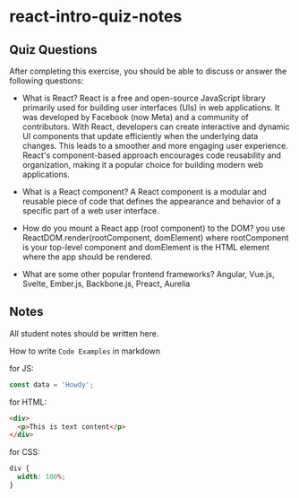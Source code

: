 # react-intro-quiz-notes

## Quiz Questions

After completing this exercise, you should be able to discuss or answer the following questions:

- What is React?
  React is a free and open-source JavaScript library primarily used for building user interfaces (UIs) in web applications. It was developed by Facebook (now Meta) and a community of contributors. With React, developers can create interactive and dynamic UI components that update efficiently when the underlying data changes. This leads to a smoother and more engaging user experience. React's component-based approach encourages code reusability and organization, making it a popular choice for building modern web applications.

- What is a React component?
  A React component is a modular and reusable piece of code that defines the appearance and behavior of a specific part of a web user interface.

- How do you mount a React app (root component) to the DOM?
  you use ReactDOM.render(rootComponent, domElement) where rootComponent is your top-level component and domElement is the HTML element where the app should be rendered.
- What are some other popular frontend frameworks?
  Angular, Vue.js, Svelte, Ember.js, Backbone.js, Preact, Aurelia

## Notes

All student notes should be written here.

How to write `Code Examples` in markdown

for JS:

```javascript
const data = 'Howdy';
```

for HTML:

```html
<div>
  <p>This is text content</p>
</div>
```

for CSS:

```css
div {
  width: 100%;
}
```
